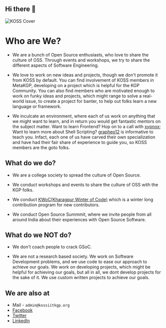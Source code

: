 ## Hi there 👋

<!--

**Here are some ideas to get you started:**

🙋‍♀️ A short introduction - what is your organization all about?
🌈 Contribution guidelines - how can the community get involved?
👩‍💻 Useful resources - where can the community find your docs? Is there anything else the community should know?
🍿 Fun facts - what does your team eat for breakfast?
🧙 Remember, you can do mighty things with the power of [Markdown](https://guides.github.com/features/mastering-markdown/)
-->

![KOSS Cover](https://imgur.com/xKFP30Y.png)

# Who are We?

* We are a bunch of Open Source enthusiasts, who love to share the culture of OSS. Through events and workshops, we try to share the different aspects of Software Engineering.
  
* We love to work on new ideas and projects, though we don't promote it from KOSS by default. You can find involvement of KOSS members in MetaKGP, developing on a project which is helpful for the KGP Community. You can also find members who are motivated enough to work on funky ideas and projects, which might range to solve a real-world issue, to create a project for banter, to help out folks learn a new language or framework.
  
* We inculcate an environment, where each of us work on anything that we might want to learn, and in return you would get fantastic mentors on the subject matter. Want to learn Frontend? Hop on to a call with [xypnox](https://github.com/xypnox); Want to learn more about Shell Scripting? [grapheo12](https://github.com/grapheo12) is informative to teach you. Infact, each one of us have carved their own specialization and have had their fair share of experience to guide you, so KOSS members are the goto folks.

  
## What do we do?  
 
* We are a college society to spread the culture of Open Source.

* We conduct workshops and events to share the culture of OSS with the KGP folks.

* We conduct [KWoC(Kharagpur Winter of Code)](https://kwoc.kossiitkgp.org/) which is a winter long contribution program for new contributors.

* We conduct Open Source Summmit, where we invite people from all around India about their experiences with Open Source Software.

## What do we NOT do?

* We don't coach people to crack GSoC.
       
* We are not a research based society. We work on Software Development problems, and we use code to ease our approach to achieve our goals. We work on developing projects, which might be helpful for achieving our goals, but all in all, we dont develop projects for the sake of it. We use custom written projects to achieve our goals.


## We are also at
- Mail - `admin@kossiitkgp.org`
- [Facebook](https://www.facebook.com/kossiitkgp)
- [Twitter](https://twitter.com/kossiitkgp)
- [LinkedIn](https://www.linkedin.com/company/kharagpur-open-source-society)
